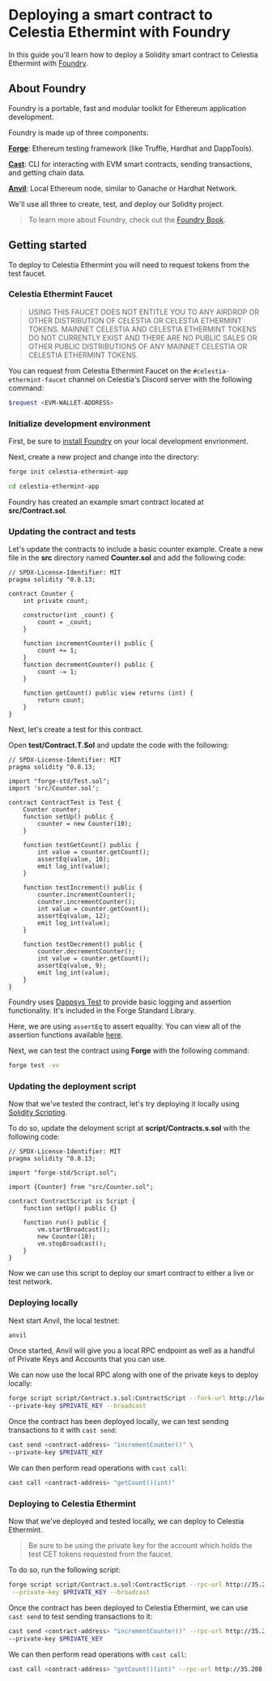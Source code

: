 # Deploying a smart contract to Celestia Ethermint with Foundry
<!-- markdownlint-disable MD013 -->

In this guide you'll learn how to deploy a Solidity smart contract to Celestia Ethermint with [Foundry](https://github.com/foundry-rs/foundry).

## About Foundry

Foundry is a portable, fast and modular toolkit for Ethereum application development.

Foundry is made up of three components:

[__Forge__](https://github.com/foundry-rs/foundry/tree/master/forge): Ethereum testing framework (like Truffle, Hardhat and DappTools).

[__Cast__](https://github.com/foundry-rs/foundry/tree/master/cast): CLI for interacting with EVM smart contracts, sending transactions, and getting chain data.

[__Anvil__](https://github.com/foundry-rs/foundry/tree/master/anvil): Local Ethereum node, similar to Ganache or Hardhat Network.

We'll use all three to create, test, and deploy our Solidity project.

> To learn more about Foundry, check out the [Foundry Book](https://book.getfoundry.sh/).

## Getting started

To deploy to Celestia Ethermint you will need to request tokens from the test faucet.

### Celestia Ethermint Faucet

> USING THIS FAUCET DOES NOT ENTITLE YOU TO ANY AIRDROP OR OTHER DISTRIBUTION OF CELESTIA OR CELESTIA ETHERMINT TOKENS. MAINNET CELESTIA AND CELESTIA ETHERMINT TOKENS DO NOT CURRENTLY EXIST AND THERE ARE NO PUBLIC SALES OR OTHER PUBLIC DISTRIBUTIONS OF ANY MAINNET CELESTIA OR CELESTIA ETHERMINT TOKENS.

You can request from Celestia Ethermint Faucet on the `#celestia-ethermint-faucet` channel on Celestia's Discord server with the following command:

```sh
$request <EVM-WALLET-ADDRESS> 
```

### Initialize development environment

First, be sure to [install Foundry](https://book.getfoundry.sh/getting-started/installation.html) on your local development envrionment.

Next, create a new project and change into the directory:

```sh
forge init celestia-ethermint-app

cd celestia-ethermint-app
```

Foundry has created an example smart contract located at __src/Contract.sol__.

### Updating the contract and tests

Let's update the contracts to include a basic counter example. Create a new file in the __src__ directory named __Counter.sol__ and add the following code:

```solidity
// SPDX-License-Identifier: MIT
pragma solidity ^0.8.13;

contract Counter {
    int private count;
    
    constructor(int _count) {
        count = _count;
    }

    function incrementCounter() public {
        count += 1;
    }
    function decrementCounter() public {
        count -= 1;
    }

    function getCount() public view returns (int) {
        return count;
    }
}
```

Next, let's create a test for this contract.

Open __test/Contract.T.Sol__ and update the code with the following:

```solidity
// SPDX-License-Identifier: MIT
pragma solidity ^0.8.13;

import "forge-std/Test.sol";
import 'src/Counter.sol';

contract ContractTest is Test {
    Counter counter;
    function setUp() public {
        counter = new Counter(10);
    }

    function testGetCount() public {
        int value = counter.getCount();
        assertEq(value, 10);
        emit log_int(value);
    }

    function testIncrement() public {
        counter.incrementCounter();
        counter.incrementCounter();
        int value = counter.getCount();
        assertEq(value, 12);
        emit log_int(value);
    }

    function testDecrement() public {
        counter.decrementCounter();
        int value = counter.getCount();
        assertEq(value, 9);
        emit log_int(value);
    }
}
```

Foundry uses [Dappsys Test](https://book.getfoundry.sh/reference/ds-test.html) to provide basic logging and assertion functionality. It's included in the Forge Standard Library.

Here, we are using `assertEq` to assert equality. You can view all of the assertion functions available [here](https://book.getfoundry.sh/reference/ds-test.html?highlight=log_int#asserting).

Next, we can test the contract using __Forge__ with the following command:

```sh
forge test -vv
```

### Updating the deployment script

Now that we've tested the contract, let's try deploying it locally using [Solidity Scripting](https://book.getfoundry.sh/tutorials/solidity-scripting.html).

To do so, update the deloyment script at __script/Contracts.s.sol__ with the following code:

```solidity
// SPDX-License-Identifier: MIT
pragma solidity ^0.8.13;

import "forge-std/Script.sol";

import {Counter} from "src/Counter.sol";

contract ContractScript is Script {
    function setUp() public {}

    function run() public {
        vm.startBroadcast();
        new Counter(10);
        vm.stopBroadcast();
    }
}
```

Now we can use this script to deploy our smart contract to either a live or test network.

### Deploying locally

Next start Anvil, the local testnet:

```sh
anvil
```

Once started, Anvil will give you a local RPC endpoint as well as a handful of Private Keys and Accounts that you can use.

We can now use the local RPC along with one of the private keys to deploy locally:

```sh
forge script script/Contract.s.sol:ContractScript --fork-url http://localhost:8545 \
--private-key $PRIVATE_KEY --broadcast
```

Once the contract has been deployed locally, we can test sending transactions to it with `cast send`:

```sh
cast send <contract-address> "incrementCounter()" \
--private-key $PRIVATE_KEY
```

We can then perform read operations with `cast call`:

```sh
cast call <contract-address> "getCount()(int)"
```

### Deploying to Celestia Ethermint

Now that we've deployed and tested locally, we can deploy to Celestia Ethermint.

> Be sure to be using the private key for the account which holds the test CET tokens requested from the faucet.

To do so, run the following script:

```sh
forge script script/Contract.s.sol:ContractScript --rpc-url http://35.208.160.145:8545 \
 --private-key $PRIVATE_KEY --broadcast
```

Once the contract has been deployed to Celestia Ethermint, we can use `cast send` to test sending transactions to it:

```sh
cast send <contract-address> "incrementCounter()" --rpc-url http://35.208.160.145:8545 \
--private-key $PRIVATE_KEY 
```

We can then perform read operations with `cast call`:

```sh
cast call <contract-address> "getCount()(int)" --rpc-url http://35.208.160.145:8545
```
